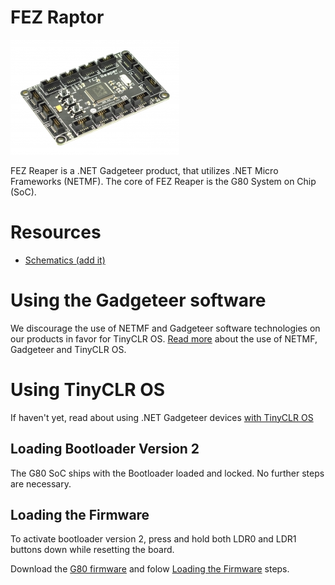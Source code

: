 # FEZ Raptor

![FEZ Reaper](images/fez_reaper.jpg)

FEZ Reaper is a .NET Gadgeteer product, that utilizes .NET Micro Frameworks (NETMF). The core of FEZ Reaper is the G80 System on Chip (SoC).

# Resources
* [Schematics (add it)]()

# Using the Gadgeteer software
We discourage the use of NETMF and Gadgeteer software technologies on our products in favor for TinyCLR OS. [Read more](intro.md) about the use of NETMF, Gadgeteer and TinyCLR OS.

# Using TinyCLR OS
If haven't yet, read about using .NET Gadgeteer devices [with TinyCLR OS](intro.md#with-tinyclr-os)

## Loading Bootloader Version 2
The G80 SoC ships with the Bootloader loaded and locked. No further steps are necessary.

## Loading the Firmware

To activate bootloader version 2, press and hold both LDR0 and LDR1 buttons down while resetting the board.

Download the  [G80 firmware](../../../tinyclr/downloads.md#g80) and folow [Loading the Firmware](intro.md#loading-the-firmware) steps.

